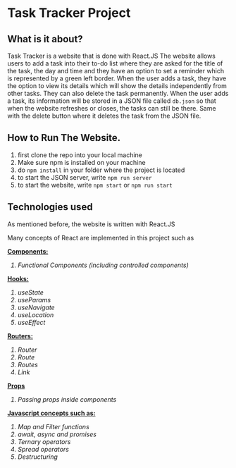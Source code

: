 # Task Tracker Project

## What is it about?
Task Tracker is a website that is done with React.JS
The website allows users to add a task into their to-do list where they are asked for the title of the task, the day and time and they have an option to set a reminder which is represented by a green left border.
When the user adds a task, they have the option to view its details which will show the details independently from other tasks.
They can also delete the task permanently.
When the user adds a task, its information will be stored in a JSON file called `db.json` so that when the website refreshes or closes, the tasks can still be there. Same with the delete button where it deletes the task from the JSON file.

## How to Run The Website.
1. first clone the repo into your local machine
2. Make sure npm is installed on your machine
3. do `npm install` in your folder where the project is located
4. to start the JSON server, write `npm run server`
5. to start the website, write `npm start` or `npm run start` 

## Technologies used
As mentioned before, the website is written with React.JS

Many concepts of React are implemented in this project such as

 <ins><b>Components:</b></ins>
  <i>
  1. Functional Components (including controlled components)
  </i>
  
  <ins><b>Hooks:</b></ins> 
  <i>
  1. useState 
  2. useParams
  3. useNavigate
  4. useLocation
  5. useEffect
  </i>
  
  <ins><b>Routers:</b></ins>
  <i>
   1. Router
   2. Route
   3. Routes
   4. Link
  </i>
  
  <ins><b>Props</b></ins>
  <i>
   1. Passing props inside components 
  </i>
  
  <ins><b>Javascript concepts such as:</b></ins>
  <i>
   1. Map and Filter functions
   2. await, async and promises
   3. Ternary operators
   4. Spread operators
   5. Destructuring
  </i>
  
